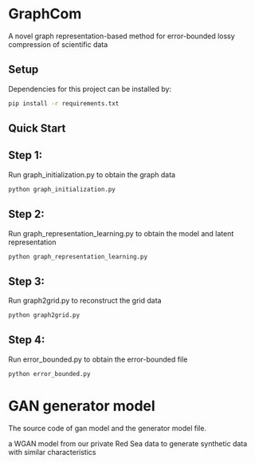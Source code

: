 # GraphCom
A novel graph representation-based method for error-bounded lossy compression of scientific data

## Setup
Dependencies for this project can be installed by:

```bash
pip install -r requirements.txt
```
## Quick Start

## Step 1:
Run graph_initialization.py to obtain the graph data
```bash
python graph_initialization.py
```

## Step 2:
Run graph_representation_learning.py to obtain the model and latent representation
```bash
python graph_representation_learning.py
```

## Step 3:
Run graph2grid.py to reconstruct the grid data 
```bash
python graph2grid.py
```

## Step 4:
Run error_bounded.py to obtain the error-bounded file 
```bash
python error_bounded.py
```

# GAN generator model
The source code of gan model and the generator model file.

a WGAN model from our private Red Sea data to generate synthetic data with similar characteristics
